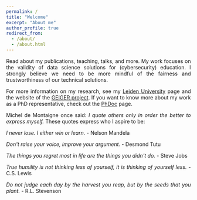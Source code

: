 ```yaml
---
permalink: /
title: "Welcome"
excerpt: "About me"
author_profile: true
redirect_from:
  - /about/
  - /about.html
---
```

<div style="text-align: justify">
<p>Read about my publications, teaching, talks, and more. My work focuses on the validity of data science solutions for (cybersecurity) education. I strongly believe we need to be more mindful of the fairness and trustworthiness of our technical solutions.</p>

<p>For more information on my research, see my <a href="https://www.universiteitleiden.nl/en/staffmembers/max-van-haastrecht">Leiden University</a> page and the website of the <a href="https://project.cyber-geiger.eu/">GEIGER project</a>. If you want to know more about my work as a PhD representative, check out the <a href="https://www.organisatiegids.universiteitleiden.nl/en/staff-and-student-participation/university-council/staff-parties/phdoc">PhDoc</a> page.</p>

<p>Michel de Montaigne once said: <em>I quote others only in order the better to express myself.</em> These quotes express who I aspire to be:</p>
  
<p><em>I never lose. I either win or learn.</em> - Nelson Mandela</p>

<p><em>Don't raise your voice, improve your argument.</em> - Desmond Tutu</p>

<p><em>The things you regret most in life are the things you didn't do.</em> - Steve Jobs</p>

<p><em>True humility is not thinking less of yourself, it is thinking of yourself less.</em> - C.S. Lewis</p>
  
<p><em>Do not judge each day by the harvest you reap, but by the seeds that you plant.</em> - R.L. Stevenson</p>
